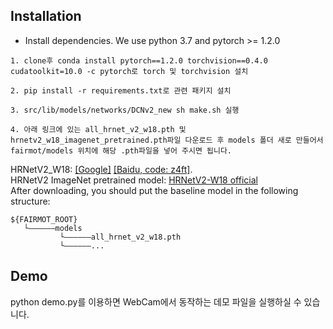 ## Installation
* Install dependencies. We use python 3.7 and pytorch >= 1.2.0
```
1. clone후 conda install pytorch==1.2.0 torchvision==0.4.0 cudatoolkit=10.0 -c pytorch로 torch 및 torchvision 설치  

2. pip install -r requirements.txt로 관련 패키지 설치  

3. src/lib/models/networks/DCNv2_new sh make.sh 실행  

4. 아래 링크에 있는 all_hrnet_v2_w18.pth 및 hrnetv2_w18_imagenet_pretrained.pth파일 다운로드 후 models 폴더 새로 만들어서 fairmot/models 위치에 해당 .pth파일을 넣어 주시면 됩니다.  
```
HRNetV2_W18: [[Google]](https://drive.google.com/open?id=182EHCOSzVVopvAqAXN5o6XHX4PEyLjZT) [[Baidu, code: z4ft]](https://pan.baidu.com/s/1h1qwn8dyJmKj_nZi5H3NAQ).  
HRNetV2 ImageNet pretrained model: [HRNetV2-W18 official](https://1drv.ms/u/s!Aus8VCZ_C_33cMkPimlmClRvmpw)  
After downloading, you should put the baseline model in the following structure:

```
${FAIRMOT_ROOT}
   └——————models
           └——————all_hrnet_v2_w18.pth
           └——————...
```

## Demo
python demo.py를 이용하면 WebCam에서 동작하는 데모 파일을 실행하실 수 있습니다.  
